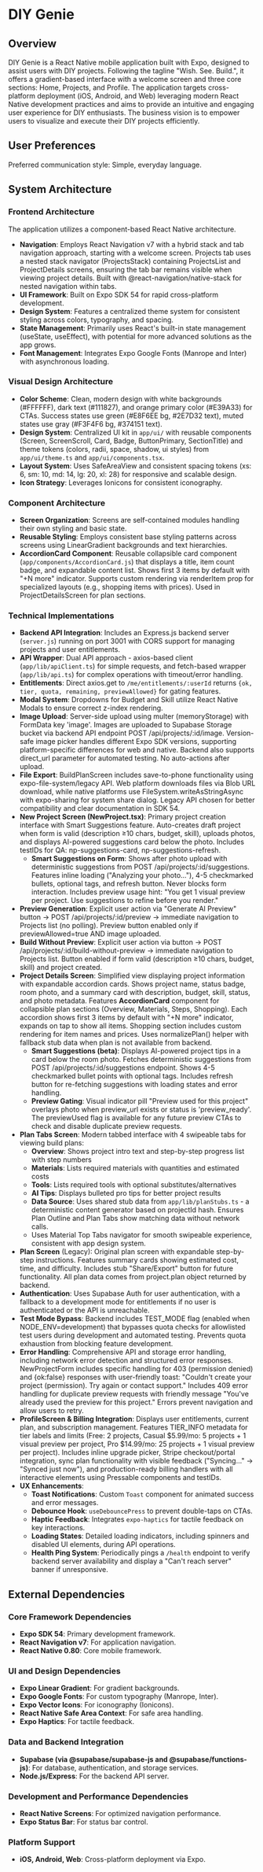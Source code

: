 # DIY Genie

## Overview
DIY Genie is a React Native mobile application built with Expo, designed to assist users with DIY projects. Following the tagline "Wish. See. Build.", it offers a gradient-based interface with a welcome screen and three core sections: Home, Projects, and Profile. The application targets cross-platform deployment (iOS, Android, and Web) leveraging modern React Native development practices and aims to provide an intuitive and engaging user experience for DIY enthusiasts. The business vision is to empower users to visualize and execute their DIY projects efficiently.

## User Preferences
Preferred communication style: Simple, everyday language.

## System Architecture

### Frontend Architecture
The application utilizes a component-based React Native architecture.
- **Navigation**: Employs React Navigation v7 with a hybrid stack and tab navigation approach, starting with a welcome screen. Projects tab uses a nested stack navigator (ProjectsStack) containing ProjectsList and ProjectDetails screens, ensuring the tab bar remains visible when viewing project details. Built with @react-navigation/native-stack for nested navigation within tabs.
- **UI Framework**: Built on Expo SDK 54 for rapid cross-platform development.
- **Design System**: Features a centralized theme system for consistent styling across colors, typography, and spacing.
- **State Management**: Primarily uses React's built-in state management (useState, useEffect), with potential for more advanced solutions as the app grows.
- **Font Management**: Integrates Expo Google Fonts (Manrope and Inter) with asynchronous loading.

### Visual Design Architecture
- **Color Scheme**: Clean, modern design with white backgrounds (#FFFFFF), dark text (#111827), and orange primary color (#E39A33) for CTAs. Success states use green (#E8F6EE bg, #2E7D32 text), muted states use gray (#F3F4F6 bg, #374151 text).
- **Design System**: Centralized UI kit in `app/ui/` with reusable components (Screen, ScreenScroll, Card, Badge, ButtonPrimary, SectionTitle) and theme tokens (colors, radii, space, shadow, ui styles) from `app/ui/theme.ts` and `app/ui/components.tsx`.
- **Layout System**: Uses SafeAreaView and consistent spacing tokens (xs: 6, sm: 10, md: 14, lg: 20, xl: 28) for responsive and scalable design.
- **Icon Strategy**: Leverages Ionicons for consistent iconography.

### Component Architecture
- **Screen Organization**: Screens are self-contained modules handling their own styling and basic state.
- **Reusable Styling**: Employs consistent base styling patterns across screens using LinearGradient backgrounds and text hierarchies.
- **AccordionCard Component**: Reusable collapsible card component (`app/components/AccordionCard.js`) that displays a title, item count badge, and expandable content list. Shows first 3 items by default with "+N more" indicator. Supports custom rendering via renderItem prop for specialized layouts (e.g., shopping items with prices). Used in ProjectDetailsScreen for plan sections.

### Technical Implementations
- **Backend API Integration**: Includes an Express.js backend server (`server.js`) running on port 3001 with CORS support for managing projects and user entitlements.
- **API Wrapper**: Dual API approach - axios-based client (`app/lib/apiClient.ts`) for simple requests, and fetch-based wrapper (`app/lib/api.ts`) for complex operations with timeout/error handling.
- **Entitlements**: Direct axios.get to `/me/entitlements/:userId` returns `{ok, tier, quota, remaining, previewAllowed}` for gating features.
- **Modal System**: Dropdowns for Budget and Skill utilize React Native Modals to ensure correct z-index rendering.
- **Image Upload**: Server-side upload using multer (memoryStorage) with FormData key 'image'. Images are uploaded to Supabase Storage bucket via backend API endpoint POST /api/projects/:id/image. Version-safe image picker handles different Expo SDK versions, supporting platform-specific differences for web and native. Backend also supports direct_url parameter for automated testing. No auto-actions after upload.
- **File Export**: BuildPlanScreen includes save-to-phone functionality using expo-file-system/legacy API. Web platform downloads files via Blob URL download, while native platforms use FileSystem.writeAsStringAsync with expo-sharing for system share dialog. Legacy API chosen for better compatibility and clear documentation in SDK 54.
- **New Project Screen (NewProject.tsx)**: Primary project creation interface with Smart Suggestions feature. Auto-creates draft project when form is valid (description ≥10 chars, budget, skill), uploads photos, and displays AI-powered suggestions card below the photo. Includes testIDs for QA: np-suggestions-card, np-suggestions-refresh.
    - **Smart Suggestions on Form**: Shows after photo upload with deterministic suggestions from POST /api/projects/:id/suggestions. Features inline loading ("Analyzing your photo…"), 4-5 checkmarked bullets, optional tags, and refresh button. Never blocks form interaction. Includes preview usage hint: "You get 1 visual preview per project. Use suggestions to refine before you render."
- **Preview Generation**: Explicit user action via "Generate AI Preview" button → POST /api/projects/:id/preview → immediate navigation to Projects list (no polling). Preview button enabled only if previewAllowed=true AND image uploaded.
- **Build Without Preview**: Explicit user action via button → POST /api/projects/:id/build-without-preview → immediate navigation to Projects list. Button enabled if form valid (description ≥10 chars, budget, skill) and project created.
- **Project Details Screen**: Simplified view displaying project information with expandable accordion cards. Shows project name, status badge, room photo, and a summary card with description, budget, skill, status, and photo metadata. Features **AccordionCard** component for collapsible plan sections (Overview, Materials, Steps, Shopping). Each accordion shows first 3 items by default with "+N more" indicator, expands on tap to show all items. Shopping section includes custom rendering for item names and prices. Uses normalizePlan() helper with fallback stub data when plan is not available from backend.
    - **Smart Suggestions (beta)**: Displays AI-powered project tips in a card below the room photo. Fetches deterministic suggestions from POST /api/projects/:id/suggestions endpoint. Shows 4-5 checkmarked bullet points with optional tags. Includes refresh button for re-fetching suggestions with loading states and error handling.
    - **Preview Gating**: Visual indicator pill "Preview used for this project" overlays photo when preview_url exists or status is 'preview_ready'. The previewUsed flag is available for any future preview CTAs to check and disable duplicate preview requests.
- **Plan Tabs Screen**: Modern tabbed interface with 4 swipeable tabs for viewing build plans:
    - **Overview**: Shows project intro text and step-by-step progress list with step numbers
    - **Materials**: Lists required materials with quantities and estimated costs
    - **Tools**: Lists required tools with optional substitutes/alternatives
    - **AI Tips**: Displays bulleted pro tips for better project results
    - **Data Source**: Uses shared stub data from `app/lib/planStubs.ts` - a deterministic content generator based on projectId hash. Ensures Plan Outline and Plan Tabs show matching data without network calls.
    - Uses Material Top Tabs navigator for smooth swipeable experience, consistent with app design system.
- **Plan Screen** (Legacy): Original plan screen with expandable step-by-step instructions. Features summary cards showing estimated cost, time, and difficulty. Includes stub "Share/Export" button for future functionality. All plan data comes from project.plan object returned by backend.
- **Authentication**: Uses Supabase Auth for user authentication, with a fallback to a development mode for entitlements if no user is authenticated or the API is unreachable.
- **Test Mode Bypass**: Backend includes TEST_MODE flag (enabled when NODE_ENV=development) that bypasses quota checks for allowlisted test users during development and automated testing. Prevents quota exhaustion from blocking feature development.
- **Error Handling**: Comprehensive API and storage error handling, including network error detection and structured error responses. NewProjectForm includes specific handling for 403 (permission denied) and {ok:false} responses with user-friendly toast: "Couldn't create your project (permission). Try again or contact support." Includes 409 error handling for duplicate preview requests with friendly message "You've already used the preview for this project." Errors prevent navigation and allow users to retry.
- **ProfileScreen & Billing Integration**: Displays user entitlements, current plan, and subscription management. Features TIER_INFO metadata for tier labels and limits (Free: 2 projects, Casual $5.99/mo: 5 projects + 1 visual preview per project, Pro $14.99/mo: 25 projects + 1 visual preview per project). Includes inline upgrade picker, Stripe checkout/portal integration, sync plan functionality with visible feedback ("Syncing..." → "Synced just now"), and production-ready billing handlers with all interactive elements using Pressable components and testIDs.
- **UX Enhancements**:
    - **Toast Notifications**: Custom `Toast` component for animated success and error messages.
    - **Debounce Hook**: `useDebouncePress` to prevent double-taps on CTAs.
    - **Haptic Feedback**: Integrates `expo-haptics` for tactile feedback on key interactions.
    - **Loading States**: Detailed loading indicators, including spinners and disabled UI elements, during API operations.
    - **Health Ping System**: Periodically pings a `/health` endpoint to verify backend server availability and display a "Can't reach server" banner if unresponsive.

## External Dependencies

### Core Framework Dependencies
- **Expo SDK 54**: Primary development framework.
- **React Navigation v7**: For application navigation.
- **React Native 0.80**: Core mobile framework.

### UI and Design Dependencies
- **Expo Linear Gradient**: For gradient backgrounds.
- **Expo Google Fonts**: For custom typography (Manrope, Inter).
- **Expo Vector Icons**: For iconography (Ionicons).
- **React Native Safe Area Context**: For safe area handling.
- **Expo Haptics**: For tactile feedback.

### Data and Backend Integration
- **Supabase (via @supabase/supabase-js and @supabase/functions-js)**: For database, authentication, and storage services.
- **Node.js/Express**: For the backend API server.

### Development and Performance Dependencies
- **React Native Screens**: For optimized navigation performance.
- **Expo Status Bar**: For status bar control.

### Platform Support
- **iOS, Android, Web**: Cross-platform deployment via Expo.